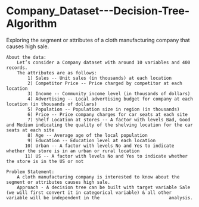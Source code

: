 # Company_Dataset---Decision-Tree-Algorithm
Exploring the segment or attributes of a cloth manufacturing company that causes high sale.



    About the data: 
        Let’s consider a Company dataset with around 10 variables and 400 records. 
        The attributes are as follows: 
            1) Sales -- Unit sales (in thousands) at each location
            2) Competitor Price -- Price charged by competitor at each location
            3) Income -- Community income level (in thousands of dollars)
            4) Advertising -- Local advertising budget for company at each location (in thousands of dollars)
            5) Population -- Population size in region (in thousands)
            6) Price -- Price company charges for car seats at each site
            7) Shelf Location at stores -- A factor with levels Bad, Good and Medium indicating the quality of the shelving location for the car seats at each site
            8) Age -- Average age of the local population
            9) Education -- Education level at each location
           10) Urban -- A factor with levels No and Yes to indicate whether the store is in an urban or rural location
           11) US -- A factor with levels No and Yes to indicate whether the store is in the US or not
 
    Problem Statement:
        A cloth manufacturing company is interested to know about the segment or attributes causes high sale. 
        Approach - A decision tree can be built with target variable Sale (we will first convert it in categorical variable) & all other variable will be independent in the                          analysis.  
